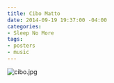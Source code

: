 ```yaml
---
title: Cibo Matto
date: 2014-09-19 19:37:00 -04:00
categories:
- Sleep No More
tags:
- posters
- music
---
```


![cibo.jpg](/uploads/cibo.jpg)
